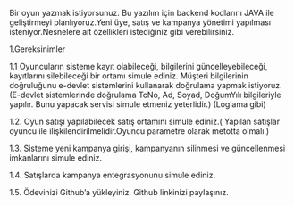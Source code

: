 Bir oyun yazmak istiyorsunuz. Bu yazılım için backend kodlarını JAVA ile geliştirmeyi planlıyoruz.Yeni üye, satış ve kampanya yönetimi yapılması isteniyor.Nesnelere ait özellikleri istediğiniz gibi verebilirsiniz. 

1.Gereksinimler

1.1  Oyuncuların sisteme kayıt olabileceği, bilgilerini güncelleyebileceği, kayıtlarını 
silebileceği bir ortamı simule ediniz. Müşteri bilgilerinin doğruluğunu e-devlet sistemlerini 
kullanarak doğrulama yapmak istiyoruz. (E-devlet sistemlerinde doğrulama TcNo, Ad, Soyad, 
DoğumYılı bilgileriyle yapılır. Bunu yapacak servisi simule etmeniz yeterlidir.) (Loglama gibi)

1.2.  Oyun satışı yapılabilecek satış ortamını simule ediniz.( Yapılan satışlar oyuncu ile ilişkilendirilmelidir.Oyuncu parametre olarak metotta olmalı.)

1.3.  Sisteme yeni kampanya girişi, kampanyanın silinmesi ve güncellenmesi imkanlarını simule ediniz.

1.4.  Satışlarda kampanya entegrasyonunu simule ediniz.

1.5.  Ödevinizi Github’a yükleyiniz. Github linkinizi paylaşınız.
